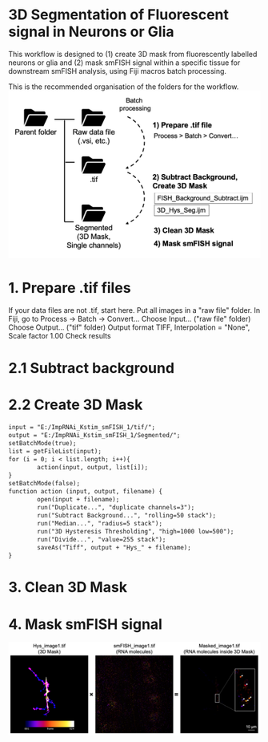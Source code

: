 # 3D Segmentation of Fluorescent signal in Neurons or Glia
This workflow is designed to (1) create 3D mask from fluorescently labelled neurons or glia and (2) mask smFISH signal within a specific tissue for downstream smFISH analysis, using Fiji macros batch processing.

This is the recommended organisation of the folders for the workflow.
![Workflow](https://github.com/Tai-Ch/NMJ_3DSegmentation/blob/3971b4b98c79204ac94a45a7f8be80cb83076c31/workflow.png?raw=true)

# 1. Prepare .tif files

If your data files are not .tif, start here. Put all images in a "raw file" folder.
In Fiji, go to Process -> Batch -> Convert...
Choose Input... ("raw file" folder)
Choose Output... ("tif" folder)
Output format TIFF, Interpolation = "None", Scale factor 1.00 
Check results

# 2.1 Subtract background

# 2.2 Create 3D Mask
```
input = "E:/ImpRNAi_Kstim_smFISH_1/tif/";
output = "E:/ImpRNAi_Kstim_smFISH_1/Segmented/";
setBatchMode(true);
list = getFileList(input);
for (i = 0; i < list.length; i++){
		action(input, output, list[i]);
}
setBatchMode(false);
function action (input, output, filename) {
		open(input + filename);
		run("Duplicate...", "duplicate channels=3");
		run("Subtract Background...", "rolling=50 stack");
		run("Median...", "radius=5 stack");
		run("3D Hysteresis Thresholding", "high=1000 low=500");
		run("Divide...", "value=255 stack");
		saveAs("Tiff", output + "Hys_" + filename);
}
```
# 3. Clean 3D Mask

# 4. Mask smFISH signal 

![Masking 3D smFISH signal by 3D HRP Mask](https://github.com/Tai-Ch/NMJ_3DSegmentation/blob/d5497390f89dd77b180d919aad4fb164a72256d5/3D%20Segmentation%20Example.png?raw=true)
